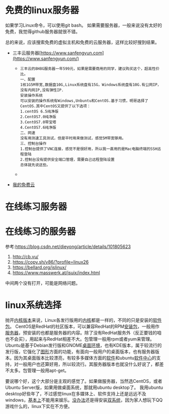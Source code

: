 # 免费的linux服务器

如果学习Linux命令，可以使用git bash。
如果需要服务器，一般来说没有太好的免费，我觉得github服务器就很不错。

总的来说，应该搜索免费的虚拟主机和免费的云服务器，这样比较好搜到结果。

- 三丰云服务器[https://www.sanfengyun.com](https://www.sanfengyun.com/)

  - ```
    三丰云的8H8G服务器一年599元，如果是需要商用的同学，建议购买这个，超高性价比。
    一、配置
    1核1G5M带宽,数据盘10G,Linux系统盘有15G，Windows系统盘有10G.有公网IP，没有内网IP,没有弹性IP.
    安装操作系统
    可以安装的操作系统有Windows,Unbuntu和CentOS.基于习惯，明哥选择了CentOS.其中CentOS又提供了以下选项：
    1.centOS 6.5纯净版
    2.CentOS7.0纯净版
    3.CentOS7.0带宝塔
    4.CentOS7.6纯净版
    二、网速
    没有用测速工具测试，但是平时用来做测试，感觉5M带宽够用。
    三、控制台操作
    1.控制台提供了VNC连接，感觉不是很好用，所以我一直用的是Mac电脑终端的SSH远程登陆
    2.控制台没有提供安全端口管理，需要自己远程登陆设置
    总体就先说这些。
    ```

  - 

- [我的免费云]([https://www.myfreeyun.com](https://www.myfreeyun.com/))

# 在线练习服务器

# 在线练习的服务器

参考:<https://blog.csdn.net/dieyong/article/details/101805623>

1. http://cb.vu/
2. https://copy.sh/v86/?profile=linux26 
3. https://bellard.org/jslinux/
4. https://www.masswerk.at/jsuix/index.html

中间两个没有打开，可能是网络问题。

# linux系统选择

  抛开[内核版本](http://www.so.com/s?q=%E5%86%85%E6%A0%B8%E7%89%88%E6%9C%AC&ie=utf-8&src=internal_wenda_recommend_textn)来说，Linux各发行版用的[内核](http://www.so.com/s?q=%E5%86%85%E6%A0%B8&ie=utf-8&src=internal_wenda_recommend_textn)都是一样的，不同的只是安装的[软件包](http://www.so.com/s?q=%E8%BD%AF%E4%BB%B6%E5%8C%85&ie=utf-8&src=internal_wenda_recommend_textn)。
CentOS是RedHat的社区版本，可以兼容RedHat的RPM[安装包](http://www.so.com/s?q=%E5%AE%89%E8%A3%85%E5%8C%85&ie=utf-8&src=internal_wenda_recommend_textn)，一般用作[服务器](http://www.so.com/s?q=%E6%9C%8D%E5%8A%A1%E5%99%A8&ie=utf-8&src=internal_wenda_recommend_textn)，预安装的也都是服务器的内容。除了没有RedHat服务外（反正要钱的咱也不会买），用起来与RedHat相差不大。包管理一般用rpm或者yum来管理。
Ubuntu是基于Debian发行版和GNOME[桌面环境](http://www.so.com/s?q=%E6%A1%8C%E9%9D%A2%E7%8E%AF%E5%A2%83&ie=utf-8&src=internal_wenda_recommend_textn)，也有KDE版本，属于较流行的发行版，它强化了[图形](http://www.so.com/s?q=%E5%9B%BE%E5%BD%A2&ie=utf-8&src=internal_wenda_recommend_textn)方面的功能，有面向一般用户的桌面版本，也有服务器版本。因为其桌面版本比较漂亮，有较多多媒体方面的[软件](http://www.so.com/s?q=%E8%BD%AF%E4%BB%B6&ie=utf-8&src=internal_wenda_recommend_textn)和ubuntu[软件中心](http://www.so.com/s?q=%E8%BD%AF%E4%BB%B6%E4%B8%AD%E5%BF%83&ie=utf-8&src=internal_wenda_recommend_textn)的支持，对一般用户也还算好用，所以较流行。其服务器版本也就没什么好说了，都差不太多。包管理一般用apt-get。

要说哪个好，这个大部分是主观的感觉了。如果做服务器，当然选CentOS，或者Ubuntu Server版，如果用做桌面系统，那就用ubuntu desktop了。
我用ubuntu desktop好些年了，不过感觉linux在多媒体上、软件支持上还是远远不及windows，[基本上](http://www.so.com/s?q=%E5%9F%BA%E6%9C%AC%E4%B8%8A&ie=utf-8&src=internal_wenda_recommend_textn)不能用来娱乐。[没办法](http://www.so.com/s?q=%E6%B2%A1%E5%8A%9E%E6%B3%95&ie=utf-8&src=internal_wenda_recommend_textn)还是得安装[双系统](http://www.so.com/s?q=%E5%8F%8C%E7%B3%BB%E7%BB%9F&ie=utf-8&src=internal_wenda_recommend_textn)，因为家人想玩下QQ游戏什么的，linux下实在不方便。  